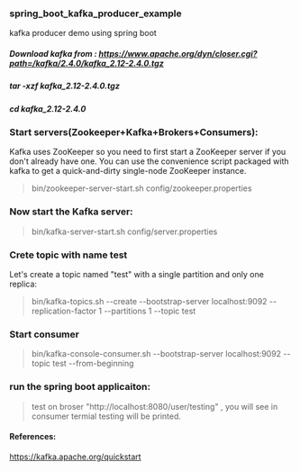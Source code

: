 ### spring_boot_kafka_producer_example 
 kafka producer demo using spring boot
##### Download kafka from : https://www.apache.org/dyn/closer.cgi?path=/kafka/2.4.0/kafka_2.12-2.4.0.tgz

##### tar -xzf kafka_2.12-2.4.0.tgz
##### cd kafka_2.12-2.4.0
### Start servers(Zookeeper+Kafka+Brokers+Consumers):
Kafka uses ZooKeeper so you need to first start a ZooKeeper server if you don't already have one. 
You can use the convenience script packaged with kafka to get a quick-and-dirty single-node ZooKeeper instance.

> bin/zookeeper-server-start.sh config/zookeeper.properties
### Now start the Kafka server:
> bin/kafka-server-start.sh config/server.properties
### Crete topic with name test
Let's create a topic named "test" with a single partition and only one replica:
> bin/kafka-topics.sh --create --bootstrap-server localhost:9092 --replication-factor 1 --partitions 1 --topic test

### Start consumer
> bin/kafka-console-consumer.sh --bootstrap-server localhost:9092 --topic test --from-beginning


### run the spring boot applicaiton:
>test on broser "http://localhost:8080/user/testing" , 
>you will see in consumer termial testing will be printed.

#### References:
https://kafka.apache.org/quickstart


